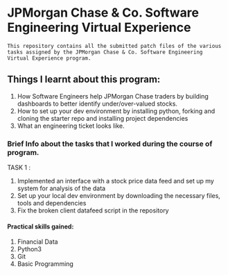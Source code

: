 # JPMorgan Chase & Co. Software Engineering Virtual Experience


`This repository contains all the submitted patch files of the various tasks assigned by the JPMorgan Chase & Co. Software Engineering Virtual Experience program.`

## Things I learnt about this program:

1. How Software Engineers help JPMorgan Chase traders by building dashboards to better identify under/over-valued stocks.
2. How to set up your dev environment by installing python, forking and cloning the starter repo and installing project dependencies  
3. What an engineering ticket looks like.


### Brief Info about the tasks that I worked during the course of program.

TASK 1 :
1. Implemented an interface with a stock price data feed and set up my system for analysis of the data
2. Set up your local dev environment by downloading the necessary files, tools and dependencies
3. Fix the broken client datafeed script in the repository


#### Practical skills gained: 
1. Financial Data 
2. Python3 
3. Git 
4. Basic Programming
